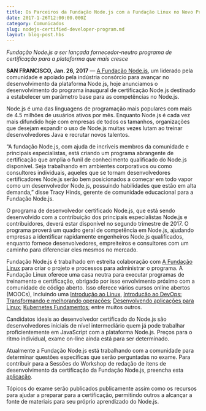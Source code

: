 ```yaml
---
title: Os Parceiros da Fundação Node.js com a Fundação Linux no Novo Programa de Certificação Node.js
date: 2017-1-26T12:00:00.000Z
category: Comunicados
slug: nodejs-certified-developer-program.md
layout: blog-post.hbs
---
```


_Fundação Node.js a ser lançada
fornecedor-neutro programa de certificação para a plataforma que mais cresce_

**SAN FRANCISCO, Jan. 26, 2017** — [A Fundação Node.js](https://foundation.nodejs.org/), um liderado pela comunidade e
apoiado pela indústria consórcio para avançar no desenvolvimento da plataforma Node.js,
hoje anunciamos o desenvolvimento do programa inaugural de certificação Node.js
destinado a estabelecer um parâmetro base para as competências no Node.js.

Node.js é uma das linguagens de programação mais populares com mais de 4.5 milhões
de usuários ativos por mês. Enquanto Node.js é cada vez mais difundido hoje com
empresas de todos os tamanhos, organizações que desejam expandir o uso de Node.js
muitas vezes lutam ao treinar desenvolvedores Java e recrutar
novos talentos.

“A fundação Node.js, com ajuda de incríveis membros da comunidade e principais
especialistas, está criando um programa abrangente de certificação que amplia o
funil de conhecimento qualificado do Node.js disponível. Seja trabalhando em ambientes
corporativos ou como consultores individuais, aqueles que se tornam desenvolvedores
certificadores Node.js serão bem posicionados a começar em todo vapor como um desenvolvedor
Node.js, possuindo habilidades que estão em alta demanda,” disse Tracy Hinds,
gerente de comunidade educacional para a Fundação Node.js.

O programa de desenvolvedor certificado Node.js, que está sendo desenvolvido com a contribuição dos principais
especialistas Node.js e contribuidores, deverá estar disponível no segundo trimestre de 2017. O programa proverá um quadro geral
de competência em Node.js,
ajudando empresas a identificar rapidamente engenheiros Node.js qualificados, enquanto
fornece desenvolvedores, empreiteiros e consultores com um caminho para diferenciar
eles mesmos no mercado.

Fundação Node.js é trabalhado em estreita colaboração com [A Fundação Linux](https://training.linuxfoundation.org/certification/why-certify-with-us) para criar o projeto
e processos para administrar o programa. A Fundação Linux oferece uma
casa neutra para executar programas de treinamento e certificação, obrigado por isso
envolvimento próximo com a comunidade de código aberto. Isso oferece vários cursos
online abertos (MOOCs), Incluindo uma [Introdução ao Linux](https://www.edx.org/course/introduction-linux-linuxfoundationx-lfs101x-0), [Introdução ao DevOps: Transformando e melhorando operações](https://www.edx.org/course/introduction-devops-transforming-linuxfoundationx-lfs161x); [Desenvolvendo aplicações para Linux](https://training.linuxfoundation.org/linux-courses/development-training/developing-applications-for-linux); [Kubernetes Fundamentos](https://training.linuxfoundation.org/linux-courses/system-administration-training/kubernetes-fundamentals); entre muitos outros.

Candidatos ideais ao desenvolvedor certificado do Node.js são desenvolvedores iniciais de nível intermediário
quem já pode trabalhar proficientemente em JavaScript com a plataforma Node.js.
Preços para o ritmo individual, exame on-line ainda está para ser determinado.

Atualmente a Fundação Node.js está trabalhando com a comunidade para determinar questões especificas que serão perguntadas no exame. Para
contribuir para a Sessões do Workshop de redação de itens de desenvolvimento da certificação da Fundação Node.js, preencha esta [aplicação](https://docs.google.com/a/linuxfoundation.org/forms/d/10X9RJ4oLu2IU7cXppnXmwDMdJTetq3i9focw-R7GB8s/viewform?edit_requested=true).

Tópicos do exame serão publicados publicamente assim como os recursos para ajudar a preparar para a
certificação, permitindo outros a alcançar a fonte de materiais para seu próprio aprendizado do Node.js.
